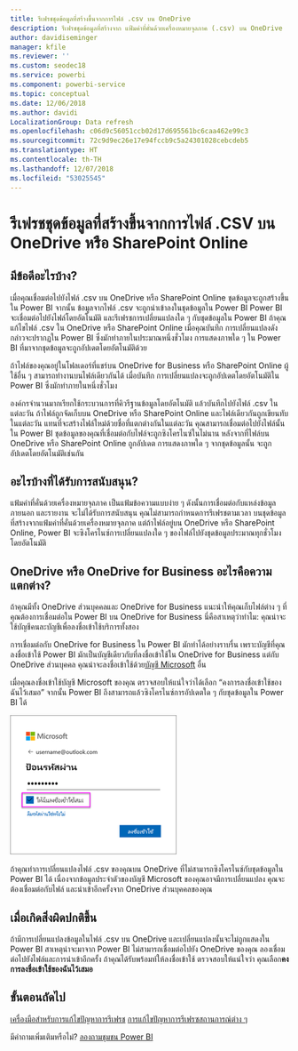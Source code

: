 ```yaml
---
title: รีเฟรชชุดข้อมูลที่สร้างขึ้นจากการไฟล์ .csv บน OneDrive
description: รีเฟรชชุดข้อมูลที่สร้างจาก แฟ้มค่าที่คั่นด้วยเครื่องหมายจุลภาค (.csv) บน OneDrive
author: davidiseminger
manager: kfile
ms.reviewer: ''
ms.custom: seodec18
ms.service: powerbi
ms.component: powerbi-service
ms.topic: conceptual
ms.date: 12/06/2018
ms.author: davidi
LocalizationGroup: Data refresh
ms.openlocfilehash: c06d9c56051ccb02d17d695561bc6caa462e99c3
ms.sourcegitcommit: 72c9d9ec26e17e94fccb9c5a24301028cebcdeb5
ms.translationtype: HT
ms.contentlocale: th-TH
ms.lasthandoff: 12/07/2018
ms.locfileid: "53025545"
---
```

# <a name="refresh-a-dataset-created-from-a-csv-file-on-onedrive-or-sharepoint-online"></a>รีเฟรชชุดข้อมูลที่สร้างขึ้นจากการไฟล์ .CSV บน OneDrive หรือ SharePoint Online
## <a name="what-are-the-advantages"></a>มีข้อดีอะไรบ้าง?
เมื่อคุณเชื่อมต่อไปยังไฟล์ .csv บน OneDrive หรือ SharePoint Online ชุดข้อมูลจะถูกสร้างขึ้นใน Power BI จากนั้น ข้อมูลจากไฟล์ .csv จะถูกนำเข้าลงในชุดข้อมูลใน Power BI Power BI จะเชื่อมต่อไปยังไฟล์โดยอัตโนมัติ และรีเฟรชการเปลี่ยนแปลงใด ๆ กับชุดข้อมูลใน Power BI ถ้าคุณแก้ไขไฟล์ .csv ใน OneDrive หรือ SharePoint Online เมื่อคุณบันทึก การเปลี่ยนแปลงดังกล่าวจะปรากฏใน Power BI ซึ่งมักทำภายในประมาณหนึ่งชั่วโมง การแสดงภาพใด ๆ ใน Power BI ที่มาจากชุดข้อมูลจะถูกอัปเดตโดยอัตโนมัติด้วย

ถ้าไฟล์ของคุณอยู่ในโฟลเดอร์ที่แชร์บน OneDrive for Business หรือ SharePoint Online ผู้ใช้อื่น ๆ สามารถทำงานบนไฟล์เดียวกันได้ เมื่อบันทึก การเปลี่ยนแปลงจะถูกอัปเดตโดยอัตโนมัติใน Power BI ซึ่งมักทำภายในหนึ่งชั่วโมง

องค์กรจำนวนมากเรียกใช้กระบวนการที่คิวรีฐานข้อมูลโดยอัตโนมัติ แล้วบันทึกไปยังไฟล์ .csv ในแต่ละวัน ถ้าไฟล์ถูกจัดเก็บบน OneDrive หรือ SharePoint Online และไฟล์เดียวกันถูกเขียนทับในแต่ละวัน แทนที่จะสร้างไฟล์ใหม่ด้วยชื่อที่แตกต่างกันในแต่ละวัน คุณสามารถเชื่อมต่อไปยังไฟล์นั้นใน Power BI ชุดข้อมูลของคุณที่เชื่อมต่อกับไฟล์จะถูกซิงโครไนซ์ในไม่นาน หลังจากที่ไฟล์บน OneDrive หรือ SharePoint Online ถูกอัปเดต การแสดงภาพใด ๆ จากชุดข้อมูลนั้น จะถูกอัปเดตโดยอัตโนมัติเช่นกัน

## <a name="whats-supported"></a>อะไรบ้างที่ได้รับการสนับสนุน?
แฟ้มค่าที่คั่นด้วยเครื่องหมายจุลภาค เป็นแฟ้มข้อความแบบง่าย ๆ ดังนั้นการเชื่อมต่อกับแหล่งข้อมูลภายนอก และรายงาน จะไม่ได้รับการสนับสนุน คุณไม่สามารถกำหนดการรีเฟรชตามเวลา บนชุดข้อมูลที่สร้างจากแฟ้มค่าที่คั่นด้วยเครื่องหมายจุลภาค แต่ถ้าไฟล์อยู่บน OneDrive หรือ SharePoint Online, Power BI จะซิงโครไนซ์การเปลี่ยนแปลงใด ๆ ของไฟล์ไปยังชุดข้อมูลประมาณทุกชั่วโมงโดยอัตโนมัติ

## <a name="onedrive-or-onedrive-for-business-whats-the-difference"></a>OneDrive หรือ OneDrive for Business อะไรคือความแตกต่าง?
ถ้าคุณมีทั้ง OneDrive ส่วนบุคคลและ OneDrive for Business แนะนำให้คุณเก็บไฟล์ต่าง ๆ ที่คุณต้องการเชื่อมต่อใน Power BI บน OneDrive for Business นี่คือสาเหตุว่าทำไม: คุณน่าจะใช้บัญชีคนละบัญชีเพื่อลงชื่อเข้าใช้บริการทั้งสอง

การเชื่อมต่อกับ OneDrive for Business ใน Power BI มักทำได้อย่างราบรื่น เพราะบัญชีที่คุณลงชื่อเข้าใช้ Power BI มักเป็นบัญชีเดียวกับที่ลงชื่อเข้าใช้ใน OneDrive for Business แต่กับ OneDrive ส่วนบุคคล คุณน่าจะลงชื่อเข้าใช้ด้วย[บัญชี Microsoft](https://account.microsoft.com) อื่น

เมื่อคุณลงชื่อเข้าใช้บัญชี Microsoft ของคุณ ตรวจสอบให้แน่ใจว่าได้เลือก “คงการลงชื่อเข้าใช้ของฉันไว้เสมอ” จากนั้น Power BI ถึงสามารถแล้วซิงโครไนซ์การอัปเดตใด ๆ กับชุดข้อมูลใน Power BI ได้

![](media/refresh-csv-file-onedrive/refresh_signin_keepmesignedin.png)

ถ้าคุณทำการเปลี่ยนแปลงไฟล์ .csv ของคุณบน OneDrive ที่ไม่สามารถซิงโครไนซ์กับชุดข้อมูลใน Power BI ได้ เนื่องจากข้อมูลประจำตัวของบัญชี Microsoft ของคุณอาจมีการเปลี่ยนแปลง คุณจะต้องเชื่อมต่อกับไฟล์ และนำเข้าอีกครั้งจาก OneDrive ส่วนบุคคลของคุณ

## <a name="when-things-go-wrong"></a>เมื่อเกิดสิ่งผิดปกติขึ้น
ถ้ามีการเปลี่ยนแปลงข้อมูลในไฟล์ .csv บน OneDrive และเปลี่ยนแปลงนั้นจะไม่ถูกแสดงใน Power BI สาเหตุน่าจะมาจาก Power BI ไม่สามารถเชื่อมต่อไปยัง OneDrive ของคุณ ลองเชื่อมต่อไปยังไฟล์และการนำเข้าอีกครั้ง ถ้าคุณได้รับพร้อมท์ให้ลงชื่อเข้าใช้ ตรวจสอบให้แน่ใจว่า คุณเลือก**คงการลงชื่อเข้าใช้ของฉันไว้เสมอ**

## <a name="next-steps"></a>ขั้นตอนถัดไป
[เครื่องมือสำหรับการแก้ไขปัญหาการรีเฟรช](service-gateway-onprem-tshoot.md)
[การแก้ไขปัญหาการรีเฟรซสถานการณ์ต่าง ๆ](refresh-troubleshooting-refresh-scenarios.md)

มีคำถามเพิ่มเติมหรือไม่? [ลองถามชุมชน Power BI](https://community.powerbi.com/)

